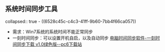 ## 系统时间同步工具
collapsed:: true
	- ((6528c45c-c4c3-41ff-9b60-7bb4f66ca057))
- 需求：Win7系统的系统时间不能正常同步
- 一刻时间同步：可以设置开机自启，以及自动同步 [电脑时间同步软件-一刻时间同步下载 v1.0绿色版--pc6下载站](http://www.pc6.com/softview/SoftView_146366.html)